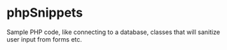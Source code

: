phpSnippets
===========

Sample PHP code, like connecting to a database, classes that will sanitize user input from forms etc.
